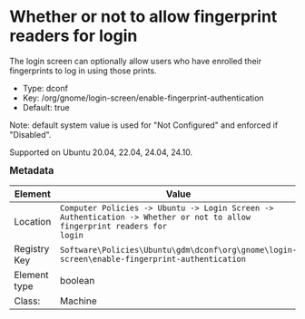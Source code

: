 # Whether or not to allow fingerprint readers for login

The login screen can optionally allow users who have enrolled their fingerprints to log in using those prints.

- Type: dconf
- Key: /org/gnome/login-screen/enable-fingerprint-authentication
- Default: true

Note: default system value is used for "Not Configured" and enforced if "Disabled".

Supported on Ubuntu 20.04, 22.04, 24.04, 24.10.



<span style="font-size: larger;">**Metadata**</span>

| Element      | Value                          |
| ---          | ---                            |
| Location     | <code>Computer Policies -> Ubuntu -> Login Screen -> Authentication -> Whether or not to allow fingerprint readers for login</code>     |
| Registry Key | <code>Software\Policies\Ubuntu\gdm\dconf\org\gnome\login-screen\enable-fingerprint-authentication</code>          |
| Element type | boolean               |
| Class:       | Machine                     |
